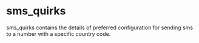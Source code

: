 # sms_quirks
sms_quirks contains the details of preferred configuration for sending sms to a number with a specific country code.
